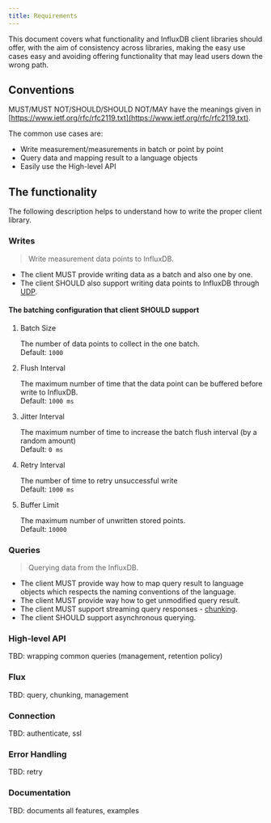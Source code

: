 ```yaml
---
title: Requirements
---
```

This document covers what functionality and InfluxDB client libraries should offer, with the aim of consistency across libraries, making the easy use cases easy and avoiding offering functionality that may lead users down the wrong path.

## Conventions

MUST/MUST NOT/SHOULD/SHOULD NOT/MAY have the meanings given in [https://www.ietf.org/rfc/rfc2119.txt](https://www.ietf.org/rfc/rfc2119.txt).

The common use cases are:

* Write measurement/measurements in batch or point by point
* Query data and mapping result to a language objects
* Easily use the High-level API

## The functionality
The following description helps to understand how to write the proper client library.  

### Writes

> Write measurement data points to InfluxDB. 

- The client MUST provide writing data as a batch and also one by one.
- The client SHOULD also support writing data points to InfluxDB through [UDP](/influxdb/latest/supported_protocols/udp).

#### The batching configuration that client SHOULD support


1.  Batch Size

    The number of data points to collect in the one batch.  
    Default: `1000`

2.  Flush Interval

    The maximum number of time that the data point can be buffered before write to InfluxDB.    
    Default: `1000 ms`  
    
3.  Jitter Interval

    The maximum number of time to increase the batch flush interval (by a random amount)  
    Default: `0 ms`  

4.  Retry Interval

    The number of time to retry unsuccessful write  
    Default: `1000 ms`  

5.  Buffer Limit

    The maximum number of unwritten stored points.  
    Default: `10000`  

### Queries

> Querying data from the InfluxDB.

* The client MUST provide way how to map query result to language objects which respects the naming conventions of the language.
* The client MUST provide way how to get unmodified query result.
* The client MUST support streaming query responses - [chunking](/influxdb/latest/guides/querying_data#chunking/).
* The client SHOULD support asynchronous querying.

### High-level API
TBD: wrapping common queries (management, retention policy)

### Flux
TBD: query, chunking, management

### Connection
TBD: authenticate, ssl 

### Error Handling
TBD: retry

### Documentation
TBD: documents all features, examples



